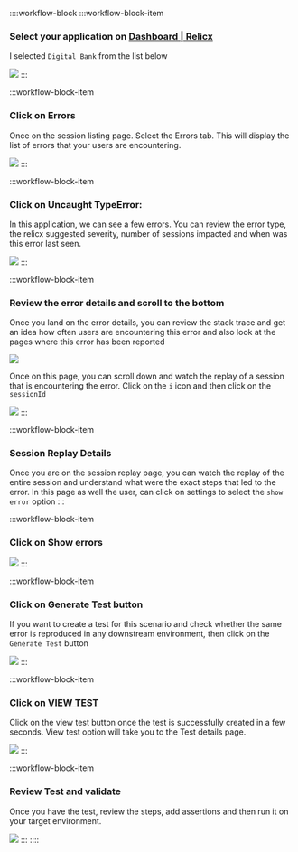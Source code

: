 ::::workflow-block
:::workflow-block-item
### Select your application on  <a href="https://app.relicx.ai/dashboard" target="_blank">Dashboard | Relicx</a>

I selected `Digital Bank` from the list below

![](https://archbee-image-uploads.s3.amazonaws.com/TK24Pi0IzdXKBLm-pUBmm/WjFfxzb1DptnKSMf_XdIm_dashboar.png)
:::

:::workflow-block-item
### Click on Errors

Once on the session listing page. Select the Errors tab. This will display the list of errors that your users are encountering.

![](https://archbee-image-uploads.s3.amazonaws.com/TK24Pi0IzdXKBLm-pUBmm/Hh6_NGCXyThTyRQrHQdyu_ab-capture-image.png)
:::

:::workflow-block-item
### Click on Uncaught TypeError:

In this application, we can see a few errors. You can review the error type, the relicx suggested severity, number of sessions impacted and when was this error last seen.

![](https://archbee-image-uploads.s3.amazonaws.com/TK24Pi0IzdXKBLm-pUBmm/EgkldAHNHHrNjJpNLA5_8_ab-capture-image.png)
:::

:::workflow-block-item
### Review the error details and scroll to the bottom

Once you land on the error details, you can review the stack trace and get an idea how often users are encountering this error and also look at the pages where this error has been reported

![](https://archbee-image-uploads.s3.amazonaws.com/TK24Pi0IzdXKBLm-pUBmm/wUb1B102YxuPtVNmIc6sC_error-details.png)

Once on this page, you can scroll down and watch the replay of a session that is encountering the error. Click on the `i` icon and then click on the `sessionId`

![](https://archbee-image-uploads.s3.amazonaws.com/TK24Pi0IzdXKBLm-pUBmm/mU4Z7wj1DqBAcfz7v2beX_ab-capture-image.png)
:::

:::workflow-block-item
### Session Replay Details

Once you are on the session replay page, you can watch the replay of the entire session and understand what were the exact steps that led to the error. In this page as well the user, can click on settings to select the `show error` option
:::

:::workflow-block-item
### Click on Show errors

![](https://archbee-image-uploads.s3.amazonaws.com/TK24Pi0IzdXKBLm-pUBmm/Bs5YKROoQ3Xhw6G8UErc5_ab-capture-image.png)
:::

:::workflow-block-item
### Click on Generate Test button

If you want to create a test for this scenario and check whether the same error is reproduced in any downstream environment, then click on the `Generate Test` button

![](https://archbee-image-uploads.s3.amazonaws.com/TK24Pi0IzdXKBLm-pUBmm/_8ErfNO1uecCX64dsDQut_ab-capture-image.png)
:::

:::workflow-block-item
### Click on <a href="https://app.relicx.ai/97435d82-7a8b-49b9-a94f-6e8e1e36b459/session/0062355d-11de-0c30-b960-25a0850dbc2f?session_replay_selected_command=0&showErrors=true&showPreview=false" target="_blank">VIEW TEST</a>

Click on the view test button once the test is successfully created in a few seconds. View test option will take you to the Test details page.

![](https://archbee-image-uploads.s3.amazonaws.com/TK24Pi0IzdXKBLm-pUBmm/EyZEOrP2nOd3tbUakfSJj_ab-capture-image.png)
:::

:::workflow-block-item
### Review Test and validate

Once you have the test, review the steps, add assertions and then run it on your target environment.

![](https://archbee-image-uploads.s3.amazonaws.com/TK24Pi0IzdXKBLm-pUBmm/dKRSKEms3r1asijt2gTdH_ab-capture-image.png)
:::
::::

